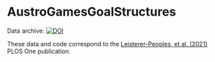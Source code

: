 # AustroGamesGoalStructures

Data archive: [![DOI](https://zenodo.org/badge/302009056.svg)](https://zenodo.org/badge/latestdoi/302009056)

These data and code correspond to the [Leisterer-Peoples, et al. (2021)](https://journals.plos.org/plosone/article?id=10.1371/journal.pone.0259746) PLOS One publication. 
